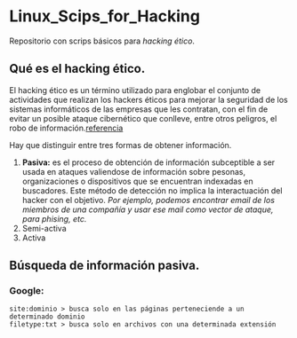 # Linux_Scips_for_Hacking
Repositorio con scrips básicos para *hacking ético*.


## Qué es el hacking ético.

El hacking ético es un término utilizado para englobar el conjunto de actividades que realizan los hackers éticos para mejorar la seguridad de los sistemas informáticos de las empresas que les contratan, con el fin de evitar un posible ataque cibernético que conlleve, entre otros peligros, el robo de información.[referencia](https://www.obicex.es/blog/aprende-con-obicex/que-significa-ser-un-hacker-etico#:~:text=El%20hacking%20%C3%A9tico%20es%20un,peligros%2C%20el%20robo%20de%20informaci%C3%B3n)


Hay que distinguir entre tres formas de obtener información.
1. **Pasiva:** es el proceso de obtención de información subceptible a ser usada en ataques valiendose de información sobre pesonas, organizaciones o dispositivos que se encuentran indexadas en buscadores. Este método de detección no implica la interactuación del hacker con el objetivo. *Por ejemplo, podemos encontrar email de los miembros de una compañía y usar ese mail como vector de ataque, para phising, etc.*
2. Semi-activa
3. Activa

## Búsqueda de información pasiva.
### Google:
```
site:dominio > busca solo en las páginas perteneciende a un determinado dominio
filetype:txt > busca solo en archivos con una determinada extensión
```
